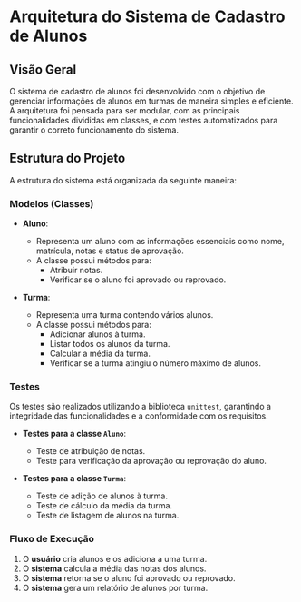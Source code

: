 # Arquitetura do Sistema de Cadastro de Alunos

## Visão Geral

O sistema de cadastro de alunos foi desenvolvido com o objetivo de gerenciar informações de alunos em turmas de maneira simples e eficiente. A arquitetura foi pensada para ser modular, com as principais funcionalidades divididas em classes, e com testes automatizados para garantir o correto funcionamento do sistema.

## Estrutura do Projeto

A estrutura do sistema está organizada da seguinte maneira:

### **Modelos (Classes)**

- **Aluno**:
  - Representa um aluno com as informações essenciais como nome, matrícula, notas e status de aprovação.
  - A classe possui métodos para:
    - Atribuir notas.
    - Verificar se o aluno foi aprovado ou reprovado.
  
- **Turma**:
  - Representa uma turma contendo vários alunos.
  - A classe possui métodos para:
    - Adicionar alunos à turma.
    - Listar todos os alunos da turma.
    - Calcular a média da turma.
    - Verificar se a turma atingiu o número máximo de alunos.

### **Testes**

Os testes são realizados utilizando a biblioteca `unittest`, garantindo a integridade das funcionalidades e a conformidade com os requisitos.

- **Testes para a classe `Aluno`**:
  - Teste de atribuição de notas.
  - Teste para verificação da aprovação ou reprovação do aluno.
  
- **Testes para a classe `Turma`**:
  - Teste de adição de alunos à turma.
  - Teste de cálculo da média da turma.
  - Teste de listagem de alunos na turma.

### Fluxo de Execução

1. O **usuário** cria alunos e os adiciona a uma turma.
2. O **sistema** calcula a média das notas dos alunos.
3. O **sistema** retorna se o aluno foi aprovado ou reprovado.
4. O **sistema** gera um relatório de alunos por turma.
